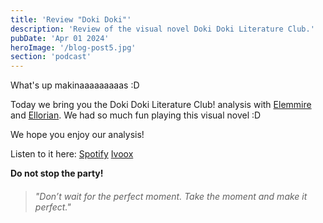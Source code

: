 ```yaml
---
title: 'Review "Doki Doki"'
description: 'Review of the visual novel Doki Doki Literature Club.'
pubDate: 'Apr 01 2024'
heroImage: '/blog-post5.jpg'
section: 'podcast'
---
```


What's up makinaaaaaaaaas :D

Today we bring you the Doki Doki Literature Club! analysis with <a href="https://www.instagram.com/elemmire1988?utm_source=qr&igsh=MWgwcm84ZmxwaDVmYQ%3D%3D" target="_blank">Elemmire</a> and <a href="https://www.youtube.com/@ellorian_audiolibros" target="_blank">Ellorian</a>. We had so much fun playing this visual novel :D

We hope you enjoy our analysis!

Listen to it here:
<a href="https://open.spotify.com/episode/1Rmxq8mva4I5iEPXSQUVGV?si=qJcFgt57Q7i_Ohp2uw7SKA" target="_blank">Spotify</a>
<a href="https://go.ivoox.com/rf/126787537" target="_blank">Ivoox</a>

**Do not stop the party!**

> ###### "Don’t wait for the perfect moment. Take the moment and make it perfect."

